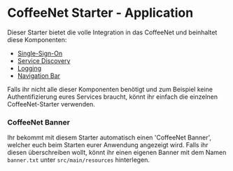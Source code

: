 # CoffeeNet Starter - Application

Dieser Starter bietet die volle Integration in das CoffeeNet und beinhaltet diese Komponenten:
 * [Single-Sign-On](https://gitlab.synyx.de/coffeenet/coffeenet-starter-sso/blob/master/README.md)
 * [Service Discovery](https://gitlab.synyx.de/coffeenet/coffeenet-starter-discovery/blob/master/README.md)
 * [Logging](https://gitlab.synyx.de/coffeenet/coffeenet-starter-logging/blob/master/README.md)
 * [Navigation Bar](https://gitlab.synyx.de/coffeenet/coffeenet-navigation-bar/blob/master/README.md)

Falls ihr nicht alle dieser Komponenten benötigt und zum Beispiel keine Authentifizierung eures Services braucht,
könnt ihr einfach die einzelnen CoffeeNet-Starter verwenden.

### CoffeeNet Banner
Ihr bekommt mit diesem Starter automatisch einen 'CoffeeNet Banner', welcher euch beim Starten eurer Anwendung angezeigt wird.
Falls ihr diesen überschreiben wollt, könnt ihr einen eigenen Banner mit dem Namen `banner.txt` unter `src/main/resources` hinterlegen.